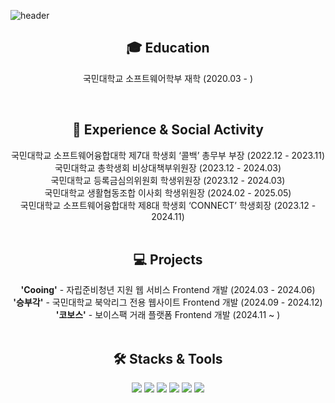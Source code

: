 ![header](https://capsule-render.vercel.app/api?type=slice&text=Chanwoo&color=93acff&fontAlign=82&fontColor=FFFFFF&animation=fadeIn&fontSize=61)
<br/>

<h2 align="center">🎓 Education</h2>

<p align="center">국민대학교 소프트웨어학부 재학 (2020.03 - )</p>

<br/>

<h2 align="center">🏫 Experience & Social Activity</h2>

<div align="center">국민대학교 소프트웨어융합대학 제7대 학생회 ‘콜백’ 총무부 부장 (2022.12 - 2023.11)</div>
<div align="center">국민대학교 총학생회 비상대책부위원장 (2023.12 - 2024.03)</div>
<div align="center">국민대학교 등록금심의위원회 학생위원장 (2023.12 - 2024.03)</div>
<div align="center">국민대학교 생활협동조합 이사회 학생위원장 (2024.02 - 2025.05)</div>
<div align="center">국민대학교 소프트웨어융합대학 제8대 학생회 ‘CONNECT’ 학생회장 (2023.12 - 2024.11)</div>

<br/>

<h2 align="center">💻 Projects</h2>

<div align="center"><b>'Cooing'</b> - 자립준비청년 지원 웹 서비스 Frontend 개발 (2024.03 - 2024.06)</div>
<div align="center"><b>'승부각'</b> - 국민대학교 북악리그 전용 웹사이트 Frontend 개발 (2024.09 - 2024.12)</div>
<div align="center"><b>'코보스'</b> - 보이스팩 거래 플랫폼 Frontend 개발 (2024.11 ~ )</div>

<br/>

<h2 align="center">🛠️ Stacks & Tools</h2>

<p align="center">
  <img src="https://img.shields.io/badge/JavaScript-F7DF1E?style=for-the-badge&logo=javascript&logoColor=white"/>
  <img src="https://img.shields.io/badge/TypeScript-3178C6?style=for-the-badge&logo=typescript&logoColor=white"/>
  <img src="https://img.shields.io/badge/React-61DAFB?style=for-the-badge&logo=react&logoColor=black"/>
  <img src="https://img.shields.io/badge/Tailwind%20CSS-06B6D4?style=for-the-badge&logo=tailwindcss&logoColor=white"/>
  <img src="https://img.shields.io/badge/Node.js-339933?style=for-the-badge&logo=node.js&logoColor=white"/>
  <img src="https://img.shields.io/badge/Figma-F24E1E?style=for-the-badge&logo=figma&logoColor=white"/>
</p>
